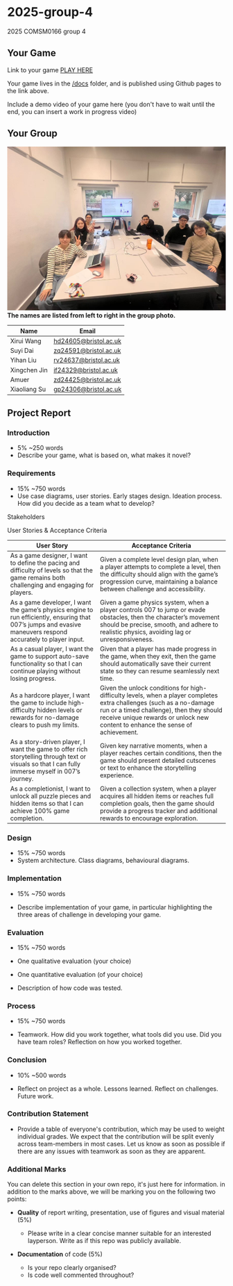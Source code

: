 # 2025-group-4
2025 COMSM0166 group 4

## Your Game

Link to your game [PLAY HERE](https://uob-comsm0166.github.io/2025-group-4/game-prototype/)

Your game lives in the [/docs](/docs) folder, and is published using Github pages to the link above.

Include a demo video of your game here (you don't have to wait until the end, you can insert a work in progress video)

## Your Group
![Group Photo](images/group4-photo.jpg)
**The names are listed from left to right in the group photo.**

| Name                  | Email                      |
|-----------------------|---------------------------|
| Xirui Wang           | hd24605@bristol.ac.uk      |
| Suyi Dai            | zq24591@bristol.ac.uk      |
| Yihan Liu           | rv24637@bristol.ac.uk      |
| Xingchen Jin        | if24329@bristol.ac.uk      |
| Amuer               | zd24425@bristol.ac.uk      |
| Xiaoliang Su        | gp24306@bristol.ac.uk      |

## Project Report

### Introduction

- 5% ~250 words 
- Describe your game, what is based on, what makes it novel? 

### Requirements 

- 15% ~750 words
- Use case diagrams, user stories. Early stages design. Ideation process. How did you decide as a team what to develop? 

Stakeholders

User Stories & Acceptance Criteria

| User Story                  | Acceptance Criteria                      |
|-----------------------|---------------------------|
| As a game designer, I want to define the pacing and difficulty of levels so that the game remains both challenging and engaging for players.           | Given a complete level design plan, when a player attempts to complete a level, then the difficulty should align with the game’s progression curve, maintaining a balance between challenge and accessibility.      |
| As a game developer, I want the game’s physics engine to run efficiently, ensuring that 007’s jumps and evasive maneuvers respond accurately to player input.            | Given a game physics system, when a player controls 007 to jump or evade obstacles, then the character’s movement should be precise, smooth, and adhere to realistic physics, avoiding lag or unresponsiveness.      |
| As a casual player, I want the game to support auto-save functionality so that I can continue playing without losing progress.          | Given that a player has made progress in the game, when they exit, then the game should automatically save their current state so they can resume seamlessly next time.     |
| As a hardcore player, I want the game to include high-difficulty hidden levels or rewards for no-damage clears to push my limits.       | Given the unlock conditions for high-difficulty levels, when a player completes extra challenges (such as a no-damage run or a timed challenge), then they should receive unique rewards or unlock new content to enhance the sense of achievement.      |
| As a story-driven player, I want the game to offer rich storytelling through text or visuals so that I can fully immerse myself in 007’s journey.             | Given key narrative moments, when a player reaches certain conditions, then the game should present detailed cutscenes or text to enhance the storytelling experience.      |
| As a completionist, I want to unlock all puzzle pieces and hidden items so that I can achieve 100% game completion.        | Given a collection system, when a player acquires all hidden items or reaches full completion goals, then the game should provide a progress tracker and additional rewards to encourage exploration.      |



### Design

- 15% ~750 words 
- System architecture. Class diagrams, behavioural diagrams. 

### Implementation

- 15% ~750 words

- Describe implementation of your game, in particular highlighting the three areas of challenge in developing your game. 

### Evaluation

- 15% ~750 words

- One qualitative evaluation (your choice) 

- One quantitative evaluation (of your choice) 

- Description of how code was tested. 

### Process 

- 15% ~750 words

- Teamwork. How did you work together, what tools did you use. Did you have team roles? Reflection on how you worked together. 

### Conclusion

- 10% ~500 words

- Reflect on project as a whole. Lessons learned. Reflect on challenges. Future work. 

### Contribution Statement

- Provide a table of everyone's contribution, which may be used to weight individual grades. We expect that the contribution will be split evenly across team-members in most cases. Let us know as soon as possible if there are any issues with teamwork as soon as they are apparent. 

### Additional Marks

You can delete this section in your own repo, it's just here for information. in addition to the marks above, we will be marking you on the following two points:

- **Quality** of report writing, presentation, use of figures and visual material (5%) 
  - Please write in a clear concise manner suitable for an interested layperson. Write as if this repo was publicly available.

- **Documentation** of code (5%)

  - Is your repo clearly organised? 
  - Is code well commented throughout?
